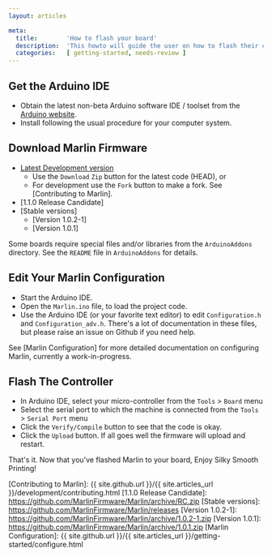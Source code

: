 ```yaml
---
layout: articles

meta:
  title:        'How to flash your board'
  description:  'This howto will guide the user on how to flash their control board with Marlin'
  categories:   [ getting-started, needs-review ]
---
```

## Get the Arduino IDE

-   Obtain the latest non-beta Arduino software IDE / toolset from the [Arduino website].
-   Install following the usual procedure for your computer system.

## Download Marlin Firmware

-   [Latest Development version]
    -   Use the `Download` `Zip` button for the latest code (HEAD), or
    -   For development use the `Fork` button to make a fork. See [Contributing to Marlin].
-   [1.1.0 Release Candidate]
-   [Stable versions]
    -   [Version 1.0.2-1]
    -   [Version 1.0.1]

Some boards require special files and/or libraries from the `ArduinoAddons` directory. See the `README` file in `ArduinoAddons` for details.

## Edit Your Marlin Configuration

-   Start the Arduino IDE.
-   Open the `Marlin.ino` file, to load the project code.
-   Use the Arduino IDE (or your favorite text editor) to edit `Configuration.h` and `Configuration_adv.h`. There's a lot of documentation in these files, but please raise an issue on Github if you need help.

See [Marlin Configuration] for more detailed documentation on configuring Marlin, currently a work-in-progress.

## Flash The Controller

-   In Arduino IDE, select your micro-controller from the `Tools` > `Board` menu
-   Select the serial port to which the machine is connected from the `Tools` > `Serial Port` menu
-   Click the `Verify/Compile` button to see that the code is okay.
-   Click the `Upload` button. If all goes well the firmware will upload and restart.

That's it. Now that you've flashed Marlin to your board, Enjoy Silky Smooth Printing!

  [Arduino website]: http://www.arduino.cc/en/Main/Software
  [Latest Development version]: https://github.com/MarlinFirmware/MarlinDev
  [Contributing to Marlin]: {{ site.github.url }}/{{ site.articles_url }}/development/contributing.html
  [1.1.0 Release Candidate]: https://github.com/MarlinFirmware/Marlin/archive/RC.zip
  [Stable versions]: https://github.com/MarlinFirmware/Marlin/releases
  [Version 1.0.2-1]: https://github.com/MarlinFirmware/Marlin/archive/1.0.2-1.zip
  [Version 1.0.1]: https://github.com/MarlinFirmware/Marlin/archive/1.0.1.zip
  [Marlin Configuration]: {{ site.github.url }}/{{ site.articles_url }}/getting-started/configure.html
